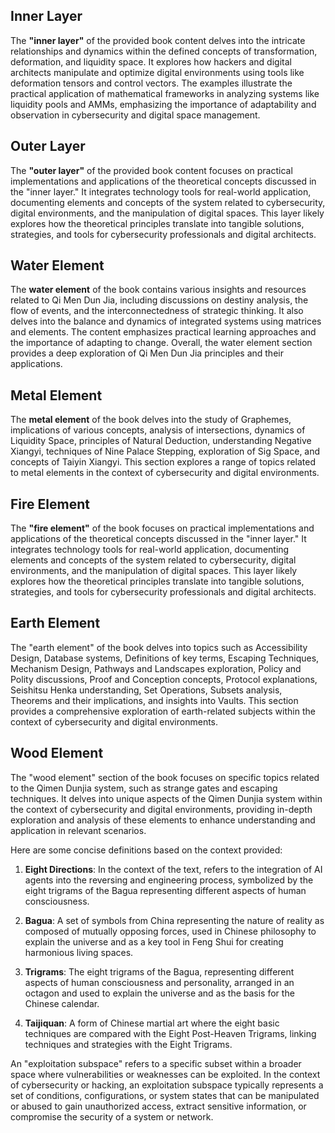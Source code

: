 ## Inner Layer
The **"inner layer"** of the provided book content delves into the intricate relationships and dynamics within the defined concepts of transformation, deformation, and liquidity space. It explores how hackers and digital architects manipulate and optimize digital environments using tools like deformation tensors and control vectors. The examples illustrate the practical application of mathematical frameworks in analyzing systems like liquidity pools and AMMs, emphasizing the importance of adaptability and observation in cybersecurity and digital space management.

## Outer Layer
The **"outer layer"** of the provided book content focuses on practical implementations and applications of the theoretical concepts discussed in the "inner layer." It integrates technology tools for real-world application, documenting elements and concepts of the system related to cybersecurity, digital environments, and the manipulation of digital spaces. This layer likely explores how the theoretical principles translate into tangible solutions, strategies, and tools for cybersecurity professionals and digital architects.

## Water Element
The **water element** of the book contains various insights and resources related to Qi Men Dun Jia, including discussions on destiny analysis, the flow of events, and the interconnectedness of strategic thinking. It also delves into the balance and dynamics of integrated systems using matrices and elements. The content emphasizes practical learning approaches and the importance of adapting to change. Overall, the water element section provides a deep exploration of Qi Men Dun Jia principles and their applications.

## Metal Element
The **metal element** of the book delves into the study of Graphemes, implications of various concepts, analysis of intersections, dynamics of Liquidity Space, principles of Natural Deduction, understanding Negative Xiangyi, techniques of Nine Palace Stepping, exploration of Sig Space, and concepts of Taiyin Xiangyi. This section explores a range of topics related to metal elements in the context of cybersecurity and digital environments.

## Fire Element
The **"fire element"** of the book focuses on practical implementations and applications of the theoretical concepts discussed in the "inner layer." It integrates technology tools for real-world application, documenting elements and concepts of the system related to cybersecurity, digital environments, and the manipulation of digital spaces. This layer likely explores how the theoretical principles translate into tangible solutions, strategies, and tools for cybersecurity professionals and digital architects.

## Earth Element
The "earth element" of the book delves into topics such as Accessibility Design, Database systems, Definitions of key terms, Escaping Techniques, Mechanism Design, Pathways and Landscapes exploration, Policy and Polity discussions, Proof and Conception concepts, Protocol explanations, Seishitsu Henka understanding, Set Operations, Subsets analysis, Theorems and their implications, and insights into Vaults. This section provides a comprehensive exploration of earth-related subjects within the context of cybersecurity and digital environments.

## Wood Element
The "wood element" section of the book focuses on specific topics related to the Qimen Dunjia system, such as strange gates and escaping techniques. It delves into unique aspects of the Qimen Dunjia system within the context of cybersecurity and digital environments, providing in-depth exploration and analysis of these elements to enhance understanding and application in relevant scenarios.

Here are some concise definitions based on the context provided:

1. **Eight Directions**: In the context of the text, refers to the integration of AI agents into the reversing and engineering process, symbolized by the eight trigrams of the Bagua representing different aspects of human consciousness.

2. **Bagua**: A set of symbols from China representing the nature of reality as composed of mutually opposing forces, used in Chinese philosophy to explain the universe and as a key tool in Feng Shui for creating harmonious living spaces.

3. **Trigrams**: The eight trigrams of the Bagua, representing different aspects of human consciousness and personality, arranged in an octagon and used to explain the universe and as the basis for the Chinese calendar.

4. **Taijiquan**: A form of Chinese martial art where the eight basic techniques are compared with the Eight Post-Heaven Trigrams, linking techniques and strategies with the Eight Trigrams.

An "exploitation subspace" refers to a specific subset within a broader space where vulnerabilities or weaknesses can be exploited. In the context of cybersecurity or hacking, an exploitation subspace typically represents a set of conditions, configurations, or system states that can be manipulated or abused to gain unauthorized access, extract sensitive information, or compromise the security of a system or network.